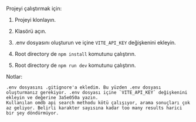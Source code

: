 Projeyi çalıştırmak için:

1. Projeyi klonlayın.

2. Klasörü açın.

3. .env dosyasını oluşturun ve içine `VITE_API_KEY` değişkenini ekleyin.

4. Root directory de `npm install` komutunu çalıştırın.

5. Root directory de `npm run dev` komutunu çalıştırın.

Notlar:

    .env dosyasını .gitignore'a ekledim. Bu yüzden .env dosyası oluşturmanız gerekiyor. .env dosyası içine `VITE_API_KEY` değişkenini ekleyin ve değerine 3a5e050a yazın.
    Kullanılan omdb api search methodu kötü çalışıyor, arama sonuçları çok az geliyor. Belirli karakter sayısına kadar too many results harici bir şey döndürmüyor.
